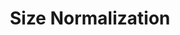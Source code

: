 ---
types: "word"

title: "Size Normalization"

categories: ['']

tags: ['Size', 'Normalization']

arabic: 'ضبط حجم الحروف وتطبيعه'

arexps: []

enwords: ['Size Normalization']

enexps: []

arlexicons: 'ض'

enlexicons: 'S'

authors: ['Ruqayya Roshdy']

translators: ['']

citations: 'تطبيقات الذكاء الاصطناعي في خدمة اللغة العربية'

sources: 'مركز الملك عبدالله بن عبدالعزيز الدولي لخدمة اللغة العربية'

word: "true"

slug: ""
---